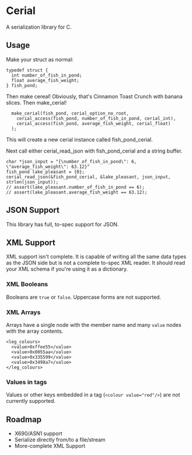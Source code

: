 # Cerial
A serialization library for C.

## Usage
Make your struct as normal:
```
typedef struct {
  int number_of_fish_in_pond;
  float average_fish_weight;
} fish_pond;
```

Then make cereal! Obviously, that's Cinnamon Toast Crunch with banana slices.
Then make_cerial!
```
  make_cerial(fish_pond, cerial_option_no_root,
    cerial_access(fish_pond, number_of_fish_in_pond, cerial_int),
    cerial_access(fish_pond, average_fish_weight, cerial_float)
  );
```

This will create a new cerial instance called fish_pond_cerial.

Next call either cerial_read_json with fish_pond_cerial and a string buffer.
```
char *json_input = "{\number_of_fish_in_pond\": 6, \"average_fish_weight\": 63.12}"
fish_pond lake_pleasant = {0};
cerial_read_json(&fish_pond_cerial, &lake_pleasant, json_input, strlen(json_input));
// assert(lake_pleasant.number_of_fish_in_pond == 6);
// assert(lake_pleasant.average_fish_weight == 63.12);
```

## JSON Support

This library has full, to-spec support for JSON.

## XML Support

XML support isn't complete. It is capable of writing all the same data types as the JSON side but is not a complete to-spec XML reader. It should read your XML schema if you're using it as a dictionary.

### XML Booleans

Booleans are `true` or `false`. Uppercase forms are not supported.

### XML Arrays

Arrays have a single node with the member name and many `value` nodes with the array contents.

```
<leg_colours>
  <value>0xffee55</value>
  <value>0x0055aa</value>
  <value>0x335599</value>
  <value>0x3498a7</value>
</leg_colours>
```

### Values in tags

Values or other keys embedded in a tag (`<colour value="red"/>`) are not currently supported.


## Roadmap
 - X690/ASN1 support
 - Serialize directly from/to a file/stream
 - More-complete XML Support
